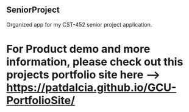 ## SeniorProject
Organized app for my CST-452 senior project application. 

# For Product demo and more information, please check out this projects portfolio site here --> https://patdalcia.github.io/GCU-PortfolioSite/
